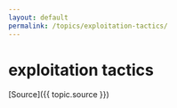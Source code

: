 ```yaml
---
layout: default
permalink: /topics/exploitation-tactics/
---
```




# exploitation tactics



[Source]({{ topic.source }})
